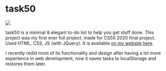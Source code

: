 # task50

![](https://i.imgur.com/9dFEzyF.jpg)

task50 is a minimal & elegant to-do list to help you get stuff done. This project was my first ever full project, made for CS50 2020 final project. Used HTML, CSS, JS (with JQuery). It is available [on my website here](https://pixel.is-a.dev/task50).

I recently redid most of its functionality and design after having a lot more experience in web development, now it saves tasks to localStorage and restores them later.

